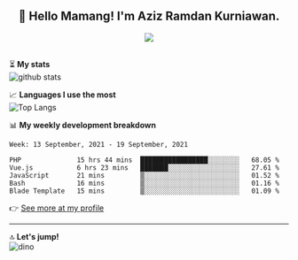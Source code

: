 <h2 align="center">👋 Hello Mamang! I'm Aziz Ramdan Kurniawan.</h2>  
<p align="center">
  <img src="https://komarev.com/ghpvc/?username=azizramdan"> <br><br>
</p>
    
⏳ **My stats**  
![github stats](https://github-readme-stats.vercel.app/api?username=azizramdan&show_icons=true&count_private=true&title_color=000&hide_border=true&hide_title=true)  

📈 **Languages I use the most**  
![Top Langs](https://github-readme-stats.vercel.app/api/top-langs/?username=azizramdan&layout=compact&langs_count=6&hide=tsql&hide_border=true&hide_title=true&exclude_repo=Futsal-Go,Futsal-Go-Admin,Sistem-Informasi-Sensus-Harian-Rawat-Inap)  

📊 **My weekly development breakdown**
<!--START_SECTION:waka-->
```text
Week: 13 September, 2021 - 19 September, 2021

PHP              15 hrs 44 mins  █████████████████░░░░░░░░   68.05 % 
Vue.js           6 hrs 23 mins   ███████░░░░░░░░░░░░░░░░░░   27.61 % 
JavaScript       21 mins         ▒░░░░░░░░░░░░░░░░░░░░░░░░   01.52 % 
Bash             16 mins         ▒░░░░░░░░░░░░░░░░░░░░░░░░   01.16 % 
Blade Template   15 mins         ▒░░░░░░░░░░░░░░░░░░░░░░░░   01.09 % 
```
<!--END_SECTION:waka-->
👉 [See more at my profile](https://wakatime.com/@azizramdan)
***
🔝 **Let's jump!**  
![dino](https://raw.githubusercontent.com/azizramdan/azizramdan/master/dino.gif)  

